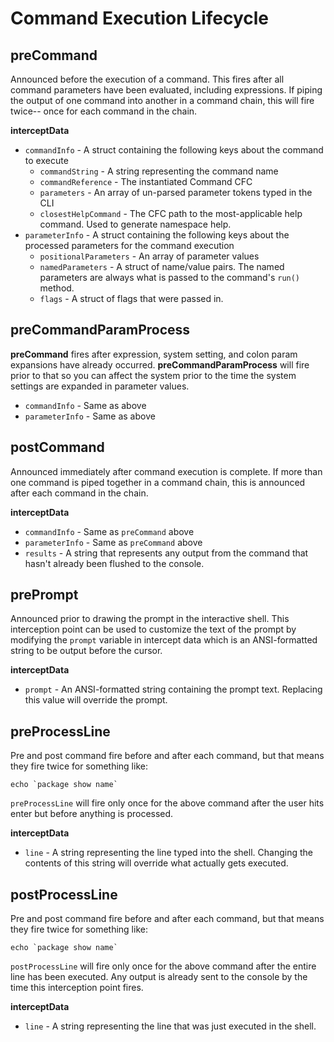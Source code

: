 # Command Execution Lifecycle

## preCommand

Announced before the execution of a command. This fires after all command parameters have been evaluated, including expressions. If piping the output of one command into another in a command chain, this will fire twice-- once for each command in the chain.

**interceptData**

* `commandInfo` - A struct containing the following keys about the command to execute
  * `commandString` - A string representing the command name
  * `commandReference` - The instantiated Command CFC
  * `parameters` - An array of un-parsed parameter tokens typed in the CLI
  * `closestHelpCommand` - The CFC path to the most-applicable help command. Used to generate namespace help.
* `parameterInfo` - A struct containing the following keys about the processed parameters for the command execution
  * `positionalParameters` - An array of parameter values
  * `namedParameters` - A struct of name/value pairs.  The named parameters are always what is passed to the command's `run()` method.
  * `flags` - A struct of flags that were passed in.

## preCommandParamProcess

**preCommand** fires after expression, system setting, and colon param expansions have already occurred. **preCommandParamProcess** will fire prior to that so you can affect the system prior to the time the system settings are expanded in parameter values.

* `commandInfo` - Same as above
* `parameterInfo` - Same as above

## postCommand

Announced immediately after command execution is complete. If more than one command is piped together in a command chain, this is announced after each command in the chain.

**interceptData**

* `commandInfo` - Same as `preCommand` above
* `parameterInfo` - Same as `preCommand` above
* `results` - A string that represents any output from the command that hasn't already been flushed to the console.

## prePrompt

Announced prior to drawing the prompt in the interactive shell.  This interception point can be used to customize the text of the prompt by modifying the `prompt` variable in intercept data which is an ANSI-formatted string to be output before the cursor.

**interceptData**

* `prompt` - An ANSI-formatted string containing the prompt text.  Replacing this value will override the prompt.

## preProcessLine

Pre and post command fire before and after each command, but that means they fire twice for something like:

```
echo `package show name`
```

`preProcessLine` will fire only once for the above command after the user hits enter but before anything is processed.

**interceptData**

* `line` - A string representing the line typed into the shell.  Changing the contents of this string will override what actually gets executed.

## postProcessLine

Pre and post command fire before and after each command, but that means they fire twice for something like:

```
echo `package show name`
```

`postProcessLine` will fire only once for the above command after the entire line has been executed.  Any output is already sent to the console by the time this interception point fires.

**interceptData**

* `line` - A string representing the line that was just executed in the shell.&#x20;
